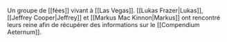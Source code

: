 Un groupe de [[fées]] vivant à [[Las Vegas]]. [[Lukas Frazer|Lukas]], [[Jeffrey Cooper|Jeffrey]] et [[Markus Mac Kinnon|Markus]] ont rencontré leurs reine afin de récupérer des informations sur le [[Compendium Aeternum]].